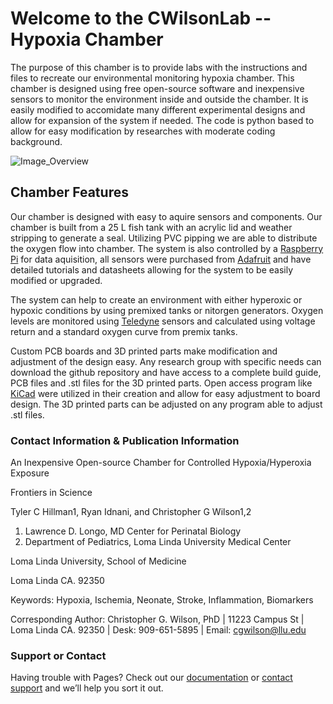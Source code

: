 # Welcome to the CWilsonLab -- Hypoxia Chamber

The purpose of this chamber is to provide labs with the instructions and files to recreate our environmental monitoring hypoxia chamber. This chamber is designed using free open-source software and inexpensive sensors to monitor the environment inside and outside the chamber. It is easily modified to accomidate many different experimental designs and allow for expansion of the system if needed. The code is python based to allow for easy modification by researches with moderate coding background. 

![Image_Overview](20220203_164231.jpg)
          

## Chamber Features

Our chamber is designed with easy to aquire sensors and components. Our chamber is built from a 25 L fish tank with an acrylic lid and weather stripping to generate a seal. Utilizing PVC pipping we are able to distribute the oxygen flow into chamber. The system is also controlled by a [Raspberry Pi](https://www.raspberrypi.com/products/raspberry-pi-4-model-b/) for data aquisition, all sensors were purchased from [Adafruit](https://www.adafruit.com/) and have detailed tutorials and datasheets allowing for the system to be easily modified or upgraded. 

The system can help to create an environment with either hyperoxic or hypoxic conditions by using premixed tanks or nitorgen generators. Oxygen levels are monitored using [Teledyne](https://www.teledyne-ai.com/Products/Oxygen-Sensors/Pages/R17A.aspx) sensors and calculated using voltage return and a standard oxygen curve from premix tanks.

Custom PCB boards and 3D printed parts make modification and adjustment of the design easy. Any research group with specific needs can download the github repository and have access to a complete build guide, PCB files and .stl files for the 3D printed parts. Open access program like [KiCad](https://www.kicad.org/) were utilized in their creation and allow for easy adjustment to board design. The 3D printed parts can be adjusted on any program able to adjust .stl files. 

### Contact Information & Publication Information
An Inexpensive Open-source Chamber for Controlled Hypoxia/Hyperoxia Exposure

Frontiers in Science

Tyler C Hillman1, Ryan Idnani, and Christopher G Wilson1,2
1. Lawrence D. Longo, MD Center for Perinatal Biology
2. Department of Pediatrics, Loma Linda University Medical Center

Loma Linda University, School of Medicine

Loma Linda CA. 92350
 
Keywords: Hypoxia, Ischemia, Neonate, Stroke, Inflammation, Biomarkers
  
Corresponding Author:
Christopher G. Wilson, PhD |
11223 Campus St |
Loma Linda CA. 92350 |
Desk: 909-651-5895 |
Email: cgwilson@llu.edu 

### Support or Contact

Having trouble with Pages? Check out our [documentation](https://docs.github.com/categories/github-pages-basics/) or [contact support](https://support.github.com/contact) and we’ll help you sort it out.
